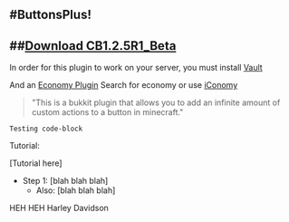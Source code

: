 #ButtonsPlus!
---
##[Download CB1.2.5R1_Beta](https://github.com/downloads/K3V1N32/ButtonsPlus/ButtonsPlus.jar)
---
In order for this plugin to work on your server, you must install [Vault](http://dev.bukkit.org/server-mods/vault/)

And an [Economy Plugin](http://dev.bukkit.org) Search for economy or use [iConomy](http://dev.bukkit.org/server-mods/iconomy/)
> "This is a bukkit plugin that allows you to add an infinite amount of custom actions to a button in minecraft."

`Testing code-block`

Tutorial:

[Tutorial here]

* Step 1: [blah blah blah]
	* Also: [blah blah blah]

HEH HEH Harley Davidson
